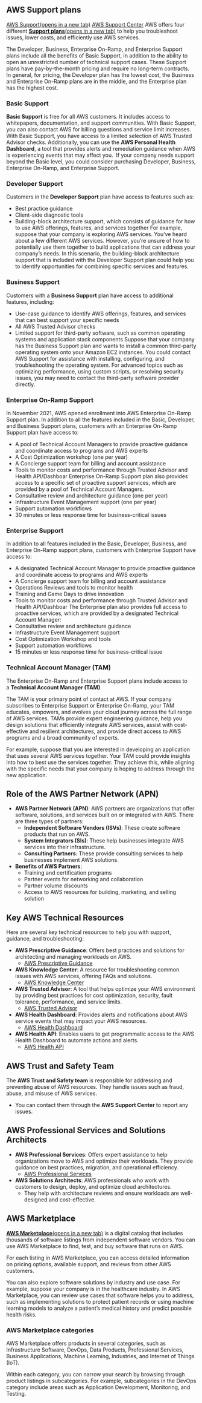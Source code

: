 ## AWS Support plans
[AWS Support(opens in a new tab)](https://aws.amazon.com/premiumsupport/plans/)
 [AWS Support Center](https://aws.amazon.com/support/)
AWS offers four different [**Support plans**(opens in a new tab)](https://aws.amazon.com/premiumsupport/plans/) to help you troubleshoot issues, lower costs, and efficiently use AWS services. 

The Developer, Business, Enterprise On-Ramp, and Enterprise Support plans include all the benefits of Basic Support, in addition to the ability to open an unrestricted number of technical support cases. These Support plans have pay-by-the-month pricing and require no long-term contracts.  
In general, for pricing, the Developer plan has the lowest cost, the Business and Enterprise On-Ramp plans are in the middle, and the Enterprise plan has the highest cost.
### Basic Support
**Basic Support** is free for all AWS customers. It includes access to whitepapers, documentation, and support communities. With Basic Support, you can also contact AWS for billing questions and service limit increases.
With Basic Support, you have access to a limited selection of AWS Trusted Advisor checks. Additionally, you can use the **AWS Personal Health Dashboard**, a tool that provides alerts and remediation guidance when AWS is experiencing events that may affect you. 
If your company needs support beyond the Basic level, you could consider purchasing Developer, Business, Enterprise On-Ramp, and Enterprise Support.
### Developer Support
Customers in the **Developer Support** plan have access to features such as:
- Best practice guidance
- Client-side diagnostic tools
- Building-block architecture support, which consists of guidance for how to use AWS offerings, features, and services together
For example, suppose that your company is exploring AWS services. You’ve heard about a few different AWS services. However, you’re unsure of how to potentially use them together to build applications that can address your company’s needs. In this scenario, the building-block architecture support that is included with the Developer Support plan could help you to identify opportunities for combining specific services and features.
### Business Support
Customers with a **Business Support** plan have access to additional features, including: 
- Use-case guidance to identify AWS offerings, features, and services that can best support your specific needs
- All AWS Trusted Advisor checks
- Limited support for third-party software, such as common operating systems and application stack components
Suppose that your company has the Business Support plan and wants to install a common third-party operating system onto your Amazon EC2 instances. You could contact AWS Support for assistance with installing, configuring, and troubleshooting the operating system. For advanced topics such as optimizing performance, using custom scripts, or resolving security issues, you may need to contact the third-party software provider directly.
### Enterprise On-Ramp Support
In November 2021, AWS opened enrollment into AWS Enterprise On-Ramp Support plan. In addition to all the features included in the Basic, Developer, and Business Support plans, customers with an Enterprise On-Ramp Support plan have access to:
- A pool of Technical Account Managers to provide proactive guidance and coordinate access to programs and AWS experts
- A Cost Optimization workshop (one per year)
- A Concierge support team for billing and account assistance
- Tools to monitor costs and performance through Trusted Advisor and Health API/Dashboar
Enterprise On-Ramp Support plan also provides access to a specific set of proactive support services, which are provided by a pool of Technical Account Managers.
- Consultative review and architecture guidance (one per year)
- Infrastructure Event Management support (one per year)
- Support automation workflows
- 30 minutes or less response time for business-critical issues
### Enterprise Support
In addition to all features included in the Basic, Developer, Business, and Enterprise On-Ramp support plans, customers with Enterprise Support have access to:
- A designated Technical Account Manager to provide proactive guidance and coordinate access to programs and AWS experts
- A Concierge support team for billing and account assistance
- Operations Reviews and tools to monitor health
- Training and Game Days to drive innovation
- Tools to monitor costs and performance through Trusted Advisor and Health API/Dashboar
The Enterprise plan also provides full access to proactive services, which are provided by a designated Technical Account Manager:
- Consultative review and architecture guidance
- Infrastructure Event Management support
- Cost Optimization Workshop and tools
- Support automation workflows
- 15 minutes or less response time for business-critical issue
### Technical Account Manager (TAM)
The Enterprise On-Ramp and Enterprise Support plans include access to a **Technical Account Manager (TAM)**.  
  
The TAM is your primary point of contact at AWS. If your company subscribes to Enterprise Support or Enterprise On-Ramp, your TAM educates, empowers, and evolves your cloud journey across the full range of AWS services. TAMs provide expert engineering guidance, help you design solutions that efficiently integrate AWS services, assist with cost-effective and resilient architectures, and provide direct access to AWS programs and a broad community of experts.  
  
For example, suppose that you are interested in developing an application that uses several AWS services together. Your TAM could provide insights into how to best use the services together. They achieve this, while aligning with the specific needs that your company is hoping to address through the new application.
## Role of the AWS Partner Network (APN)
- **AWS Partner Network (APN)**: AWS partners are organizations that offer software, solutions, and services built on or integrated with AWS. There are three types of partners:
    - **Independent Software Vendors (ISVs)**: These create software products that run on AWS.
    - **System Integrators (SIs)**: These help businesses integrate AWS services into their infrastructure.
    - **Consulting Partners**: These provide consulting services to help businesses implement AWS solutions.
- **Benefits of AWS Partners**:
    - Training and certification programs
    - Partner events for networking and collaboration
    - Partner volume discounts
    - Access to AWS resources for building, marketing, and selling solution

## Key AWS Technical Resources
Here are several key technical resources to help you with support, guidance, and troubleshooting:
- **AWS Prescriptive Guidance**: Offers best practices and solutions for architecting and managing workloads on AWS.
    - [AWS Prescriptive Guidance](https://aws.amazon.com/executive-insights/prescriptive-guidance/)
- **AWS Knowledge Center**: A resource for troubleshooting common issues with AWS services, offering FAQs and solutions.
    - [AWS Knowledge Center](https://aws.amazon.com/premiumsupport/knowledge-center/)
- **AWS Trusted Advisor**: A tool that helps optimize your AWS environment by providing best practices for cost optimization, security, fault tolerance, performance, and service limits.
    - [AWS Trusted Advisor](https://aws.amazon.com/premiumsupport/knowledge-center/trusted-advisor/)
- **AWS Health Dashboard**: Provides alerts and notifications about AWS service events that may impact your AWS resources.
    - [AWS Health Dashboard](https://aws.amazon.com/premiumsupport/health-dashboard/)
- **AWS Health API**: Enables users to get programmatic access to the AWS Health Dashboard to automate actions and alerts.
    - [AWS Health API](https://aws.amazon.com/aws-health/)
## AWS Trust and Safety Team
The **AWS Trust and Safety team** is responsible for addressing and preventing abuse of AWS resources. They handle issues such as fraud, abuse, and misuse of AWS services.
- You can contact them through the **AWS Support Center** to report any issues.
## AWS Professional Services and Solutions Architects
- **AWS Professional Services**: Offers expert assistance to help organizations move to AWS and optimize their workloads. They provide guidance on best practices, migration, and operational efficiency.
    - [AWS Professional Services](https://aws.amazon.com/professional-services/)
- **AWS Solutions Architects**: AWS professionals who work with customers to design, deploy, and optimize cloud architectures.
    - They help with architecture reviews and ensure workloads are well-designed and cost-effective.
## **AWS Marketplace**
[**AWS Marketplace**(opens in a new tab)](https://aws.amazon.com/marketplace) is a digital catalog that includes thousands of software listings from independent software vendors. You can use AWS Marketplace to find, test, and buy software that runs on AWS. 

For each listing in AWS Marketplace, you can access detailed information on pricing options, available support, and reviews from other AWS customers.

You can also explore software solutions by industry and use case. For example, suppose your company is in the healthcare industry. In AWS Marketplace, you can review use cases that software helps you to address, such as implementing solutions to protect patient records or using machine learning models to analyze a patient’s medical history and predict possible health risks.

### **AWS Marketplace categories**
AWS Marketplace offers products in several categories, such as Infrastructure Software, DevOps, Data Products, Professional Services, Business Applications, Machine Learning, Industries, and Internet of Things (IoT).

Within each category, you can narrow your search by browsing through product listings in subcategories. For example, subcategories in the DevOps category include areas such as Application Development, Monitoring, and Testing.